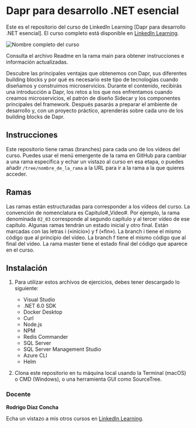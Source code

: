 # Dapr para desarrollo .NET esencial
Este es el repositorio del curso de LinkedIn Learning [Dapr para desarrollo .NET esencial]. El curso completo está disponible en [LinkedIn Learning][lil-course-url].

![Nombre completo del curso][lil-thumbnail-url] 

Consulta el archivo Readme en la rama main para obtener instrucciones e información actualizadas.

Descubre las principales ventajas que obtenemos con Dapr, sus diferentes building blocks y por qué es necesario este tipo de tecnologías cuando diseñamos y construimos microservicios. Durante el contenido, recibirás una introducción a Dapr, los retos a los que nos enfrentamos cuando creamos microservicios, el patrón de diseño Sidecar y los componentes principales del framework. Después pasarás a preparar el ambiente de desarrollo y, con un proyecto práctico, aprenderás sobre cada uno de los building blocks de Dapr.

## Instrucciones

Este repositorio tiene ramas (branches) para cada uno de los vídeos del curso. Puedes usar el menú emergente de la rama en GitHub para cambiar a una rama específica y echar un vistazo al curso en esa etapa, o puedes añadir `/tree/nombre_de_la_rama` a la URL para ir a la rama a la que quieres acceder.

## Ramas

Las ramas están estructuradas para corresponder a los vídeos del curso. La convención de nomenclatura es Capítulo#_Vídeo#. Por ejemplo, la rama denominada `02_03` corresponde al segundo capítulo y al tercer vídeo de ese capítulo. Algunas ramas tendrán un estado inicial y otro final. Están marcadas con las letras i («inicio») y f («fin»). La branch i tiene el mismo código que al principio del vídeo. La branch f tiene el mismo código que al final del vídeo. La rama master tiene el estado final del código que aparece en el curso.

## Instalación

1. Para utilizar estos archivos de ejercicios, debes tener descargado lo siguiente:
   - Visual Studio
   - .NET 6.0 SDK
   - Docker Desktop
   - Curl
   - Node.js
   - NPM
   - Redis Commander
   - SQL Server
   - SQL Server Management Studio
   - Azure CLI
   - Helm

2. Clona este repositorio en tu máquina local usando la Terminal (macOS) o CMD (Windows), o una herramienta GUI como SourceTree.


### Docente

**Rodrigo Díaz Concha**

Echa un vistazo a mis otros cursos en [LinkedIn Learning](https://www.linkedin.com/learning/instructors/rodrigo-diaz-concha).

[lil-course-url]: https://www.linkedin.com/learning/dapr-para-desarrollo-dot-net-esencial
[lil-thumbnail-url]: https://cdn.lynda.com/course/3158571/3158571-1644327697212-16x9.jpg
